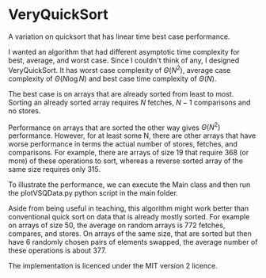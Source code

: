 # VeryQuickSort
A variation on quicksort that has linear time best case performance.

I wanted an algorithm that had different asymptotic time complexity for best, average, and worst case.  Since I couldn't think of any,
I designed VeryQuickSort.  It has worst case complexity of $\Theta(N^2)$, average case complexity of $\Theta(N\log N)$ and best case time
complexity of $\Theta(N)$.

The best case is on arrays that are already sorted from least to most.  Sorting an already sorted array requires $N$ fetches, $N-1$
comparisons and no stores.

Performance on arrays that are sorted the other way gives $\Theta(N^2)$ performance.
However, for at least some N, there are other arrays that have worse performance in terms
the actual number of stores, fetches, and comparisons.
For example, there are arrays of size 19 that require 368 (or more) of these operations to sort,
whereas a reverse sorted array of the same size requires only 315.

To illustrate the performance, we can execute the Main class and then run the plotVSQData.py python script in the main folder.

Aside from being useful in teaching, this algorithm might work better than conventional quick sort on data that is already mostly sorted.
For example on arrays of size 50, the average on random arrays is 772 fetches, compares, and stores. On arrays of the same size,
that are sorted but then have 6 randomly chosen pairs of elements swapped, the average number of these operations is about 377.

The implementation is licenced under the MIT version 2 licence.
